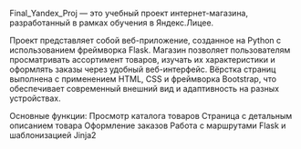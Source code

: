 Final_Yandex_Proj — это учебный проект интернет-магазина, разработанный в рамках обучения в Яндекс.Лицее.

Проект представляет собой веб-приложение, созданное на Python с использованием фреймворка Flask. Магазин позволяет пользователям просматривать ассортимент товаров, изучать их характеристики и оформлять заказы через удобный веб-интерфейс. Вёрстка страниц выполнена с применением HTML, CSS и фреймворка Bootstrap, что обеспечивает современный внешний вид и адаптивность на разных устройствах.

Основные функции:
  Просмотр каталога товаров
  Страница с детальным описанием товара
  Оформление заказов
  Работа с маршрутами Flask и шаблонизацией Jinja2
